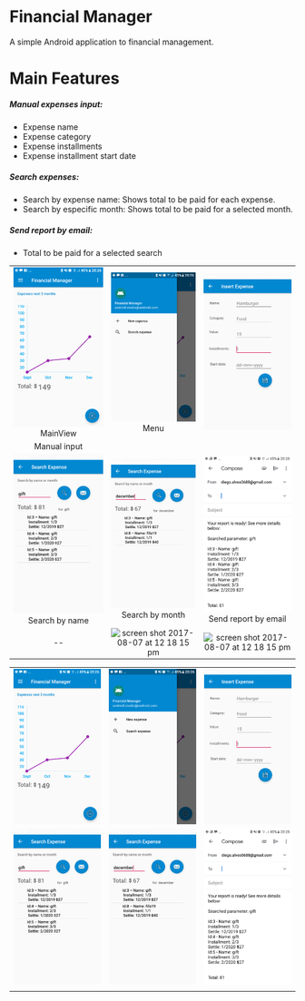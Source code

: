 # Financial Manager

 A simple Android application to financial management.

# Main Features

##### Manual expenses input: 
 - Expense name
 - Expense category
 - Expense installments
 - Expense installment start date
  
##### Search expenses:
 - Search by expense name: Shows total to be paid for each expense.
 - Search by especific month: Shows total to be paid for a selected month.

##### Send report by email:
 - Total to be paid for a selected search

 
| | | |
|:-------------------------:|:-------------------------:|:-------------------------:|
|<img src="https://github.com/diegoalves0688/financial-manager/raw/master/img1.png" width="250">  MainView |  <img src="https://github.com/diegoalves0688/financial-manager/raw/master/img2.png" width="250"> Menu|<img src="https://github.com/diegoalves0688/financial-manager/raw/master/img3.png" width="250">
Manual input|
|<img src="https://github.com/diegoalves0688/financial-manager/raw/master/img6.png" width="250"> Search by name |  <img src="https://github.com/diegoalves0688/financial-manager/raw/master/img5.png" width="250"> Search by month |<img src="https://github.com/diegoalves0688/financial-manager/raw/master/img7.png" width="250"> Send report by email|
|--  |  <img width="1604" alt="screen shot 2017-08-07 at 12 18 15 pm" src="https://user-images.githubusercontent.com/297678/29892310-03e92256-8d83-11e7-9b58-986dcb6f702e.png">|<img width="1604" alt="screen shot 2017-08-07 at 12 18 15 pm" src="https://user-images.githubusercontent.com/297678/29892310-03e92256-8d83-11e7-9b58-986dcb6f702e.png">|



| | | |
|:-------------------------:|:-------------------------:|:-------------------------:|
|<img src="https://github.com/diegoalves0688/financial-manager/raw/master/img1.png" width="250"> |  <img src="https://github.com/diegoalves0688/financial-manager/raw/master/img2.png" width="250">|<img src="https://github.com/diegoalves0688/financial-manager/raw/master/img3.png" width="250">|
|<img src="https://github.com/diegoalves0688/financial-manager/raw/master/img6.png" width="250">  |  <img src="https://github.com/diegoalves0688/financial-manager/raw/master/img5.png" width="250">|<img src="https://github.com/diegoalves0688/financial-manager/raw/master/img7.png" width="250">|
|  |  ||
